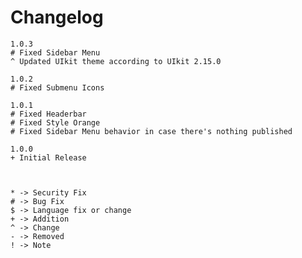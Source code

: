 # Changelog


    1.0.3
    # Fixed Sidebar Menu
    ^ Updated UIkit theme according to UIkit 2.15.0

    1.0.2
    # Fixed Submenu Icons

    1.0.1
    # Fixed Headerbar
    # Fixed Style Orange
    # Fixed Sidebar Menu behavior in case there's nothing published

    1.0.0
    + Initial Release



    * -> Security Fix
    # -> Bug Fix
    $ -> Language fix or change
    + -> Addition
    ^ -> Change
    - -> Removed
    ! -> Note
